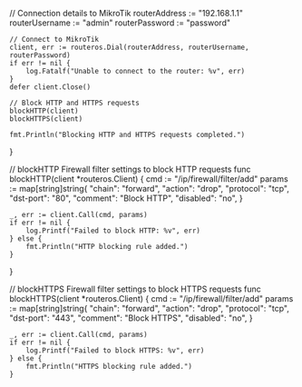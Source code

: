 // Connection details to MikroTik
routerAddress := "192.168.1.1"
routerUsername := "admin"
routerPassword := "password"

	// Connect to MikroTik
	client, err := routeros.Dial(routerAddress, routerUsername, routerPassword)
	if err != nil {
		log.Fatalf("Unable to connect to the router: %v", err)
	}
	defer client.Close()

	// Block HTTP and HTTPS requests
	blockHTTP(client)
	blockHTTPS(client)

	fmt.Println("Blocking HTTP and HTTPS requests completed.")
}

// blockHTTP Firewall filter settings to block HTTP requests
func blockHTTP(client *routeros.Client) {
cmd := "/ip/firewall/filter/add"
params := map[string]string{
"chain":    "forward",
"action":   "drop",
"protocol": "tcp",
"dst-port": "80",
"comment":  "Block HTTP",
"disabled": "no",
}

	_, err := client.Call(cmd, params)
	if err != nil {
		log.Printf("Failed to block HTTP: %v", err)
	} else {
		fmt.Println("HTTP blocking rule added.")
	}
}

// blockHTTPS Firewall filter settings to block HTTPS requests
func blockHTTPS(client *routeros.Client) {
cmd := "/ip/firewall/filter/add"
params := map[string]string{
"chain":    "forward",
"action":   "drop",
"protocol": "tcp",
"dst-port": "443",
"comment":  "Block HTTPS",
"disabled": "no",
}

	_, err := client.Call(cmd, params)
	if err != nil {
		log.Printf("Failed to block HTTPS: %v", err)
	} else {
		fmt.Println("HTTPS blocking rule added.")
	}